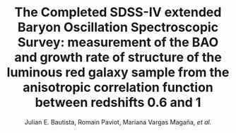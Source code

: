 ---
no: "38"
title: "The Completed SDSS-IV extended Baryon Oscillation Spectroscopic Survey: measurement of the BAO and growth rate of structure of the luminous red galaxy sample from the anisotropic correlation function between redshifts 0.6 and 1"
arxiv_link: "https://arxiv.org/abs/2007.08993"
arxiv_id: "2007.08993"
author: "Julian E. Bautista, Romain Paviot, Mariana Vargas Maga&ntilde;a, <em>et al.</em>"
reviewed: True
journal: "MNRAS, in press (2020)"
---
